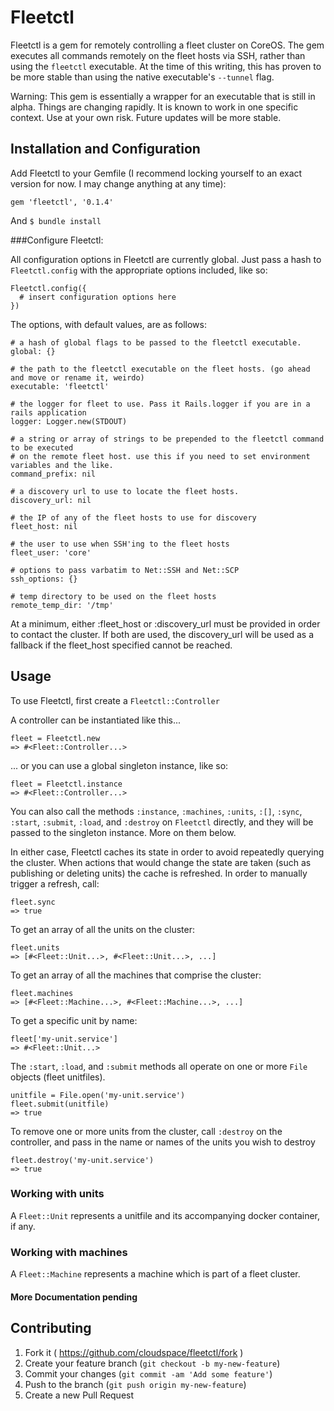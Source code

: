 # Fleetctl

Fleetctl is a gem for remotely controlling a fleet cluster on CoreOS. The gem executes all commands remotely on the fleet hosts via SSH, rather than using the `fleetctl` executable. At the time of this writing, this has proven to be more stable than using the native executable's `--tunnel` flag.

Warning: This gem is essentially a wrapper for an executable that is still in alpha. Things are changing rapidly. It is known to work in one specific context. Use at your own risk. Future updates will be more stable.

## Installation and Configuration

Add Fleetctl to your Gemfile (I recommend locking yourself to an exact version for now. I may change anything at any time):

    gem 'fleetctl', '0.1.4'

And `$ bundle install`

###Configure Fleetctl:

All configuration options in Fleetctl are currently global. Just pass a hash to `Fleetctl.config` with the appropriate options included, like so:

    Fleetctl.config({
      # insert configuration options here
    })

The options, with default values, are as follows:

    # a hash of global flags to be passed to the fleetctl executable.
    global: {}

    # the path to the fleetctl executable on the fleet hosts. (go ahead and move or rename it, weirdo)
    executable: 'fleetctl'

    # the logger for fleet to use. Pass it Rails.logger if you are in a rails application
    logger: Logger.new(STDOUT)

    # a string or array of strings to be prepended to the fleetctl command to be executed
    # on the remote fleet host. use this if you need to set environment variables and the like.
    command_prefix: nil

    # a discovery url to use to locate the fleet hosts.
    discovery_url: nil

    # the IP of any of the fleet hosts to use for discovery
    fleet_host: nil

    # the user to use when SSH'ing to the fleet hosts
    fleet_user: 'core'

    # options to pass varbatim to Net::SSH and Net::SCP
    ssh_options: {}

    # temp directory to be used on the fleet hosts
    remote_temp_dir: '/tmp'

At a minimum, either :fleet_host or :discovery_url must be provided in order to contact the cluster. If both are used, the discovery_url will be used as a fallback if the fleet_host specified cannot be reached.

## Usage
To use Fleetctl, first create a `Fleetctl::Controller`

A controller can be instantiated like this...

    fleet = Fleetctl.new
    => #<Fleet::Controller...>

... or you can use a global singleton instance, like so:

    fleet = Fleetctl.instance
    => #<Fleet::Controller...>

You can also call the methods `:instance`, `:machines`, `:units`, `:[]`, `:sync`, `:start`, `:submit`, `:load`, and `:destroy` on `Fleetctl` directly, and they will be passed to the singleton instance. More on them below.

In either case, Fleetctl caches its state in order to avoid repeatedly querying the cluster. When actions that would change the state are taken (such as publishing or deleting units) the cache is refreshed. In order to manually trigger a refresh, call:

    fleet.sync
    => true

To get an array of all the units on the cluster:

    fleet.units
    => [#<Fleet::Unit...>, #<Fleet::Unit...>, ...]

To get an array of all the machines that comprise the cluster:

    fleet.machines
    => [#<Fleet::Machine...>, #<Fleet::Machine...>, ...]

To get a specific unit by name:

    fleet['my-unit.service']
    => #<Fleet::Unit...>

The `:start`, `:load`, and `:submit` methods all operate on one or more `File` objects (fleet unitfiles).

    unitfile = File.open('my-unit.service')
    fleet.submit(unitfile)
    => true

To remove one or more units from the cluster, call `:destroy` on the controller, and pass in the name
or names of the units you wish to destroy

    fleet.destroy('my-unit.service')
    => true

### Working with units

A `Fleet::Unit` represents a unitfile and its accompanying docker container, if any.

### Working with machines

A `Fleet::Machine` represents a machine which is part of a fleet cluster.

#### More Documentation pending

## Contributing

1. Fork it ( https://github.com/cloudspace/fleetctl/fork )
2. Create your feature branch (`git checkout -b my-new-feature`)
3. Commit your changes (`git commit -am 'Add some feature'`)
4. Push to the branch (`git push origin my-new-feature`)
5. Create a new Pull Request
